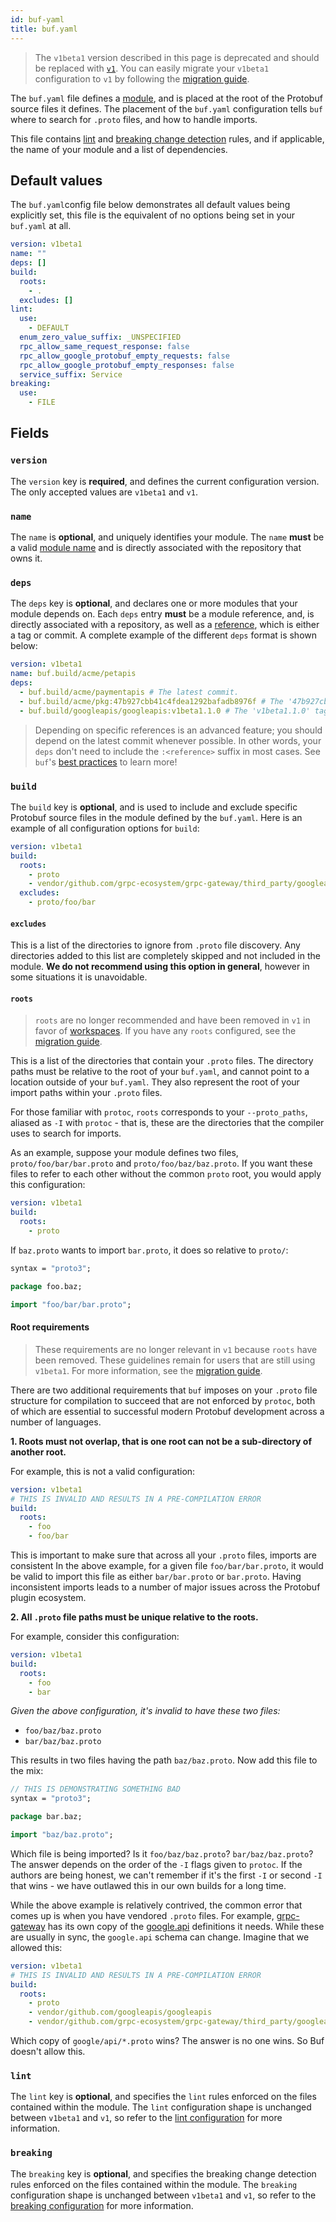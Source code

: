 ```yaml
---
id: buf-yaml
title: buf.yaml
---
```


> The `v1beta1` version described in this page is deprecated and should be
> replaced with [`v1`](../v1/buf-yaml.md). You can easily migrate your `v1beta1`
> configuration to `v1` by following the
> [migration guide](../v1beta1-migration-guide.md).

The `buf.yaml` file defines a [module](../../bsr/overview.md#modules), and is
placed at the root of the Protobuf source files it defines. The placement of the
`buf.yaml` configuration tells `buf` where to search for `.proto` files, and how
to handle imports.

This file contains [lint](../../lint/rules.md) and
[breaking change detection](../../breaking/rules.md) rules, and if applicable,
the name of your module and a list of dependencies.

## Default values

The `buf.yaml`config file below demonstrates all default values being explicitly
set, this file is the equivalent of no options being set in your `buf.yaml` at
all.

```yaml title="buf.yaml"
version: v1beta1
name: ""
deps: []
build:
  roots:
    - .
  excludes: []
lint:
  use:
    - DEFAULT
  enum_zero_value_suffix: _UNSPECIFIED
  rpc_allow_same_request_response: false
  rpc_allow_google_protobuf_empty_requests: false
  rpc_allow_google_protobuf_empty_responses: false
  service_suffix: Service
breaking:
  use:
    - FILE
```

## Fields

### `version`

The `version` key is **required**, and defines the current configuration
version. The only accepted values are `v1beta1` and `v1`.

### `name`

The `name` is **optional**, and uniquely identifies your module. The `name`
**must** be a valid [module name](../../bsr/overview.md#modules) and is directly
associated with the repository that owns it.

### `deps`

The `deps` key is **optional**, and declares one or more modules that your
module depends on. Each `deps` entry **must** be a module reference, and, is
directly associated with a repository, as well as a
[reference](../../bsr/overview.md#referencing-a-module), which is either a tag
or commit. A complete example of the different `deps` format is shown below:

```yaml title="buf.yaml"
version: v1beta1
name: buf.build/acme/petapis
deps:
  - buf.build/acme/paymentapis # The latest commit.
  - buf.build/acme/pkg:47b927cbb41c4fdea1292bafadb8976f # The '47b927cbb41c4fdea1292bafadb8976f' commit.
  - buf.build/googleapis/googleapis:v1beta1.1.0 # The 'v1beta1.1.0' tag.
```

> Depending on specific references is an advanced feature; you should depend on
> the latest commit whenever possible. In other words, your `deps` don't need to
> include the `:<reference>` suffix in most cases. See `buf`'s
> [best practices](../../best-practices/module-development.md) to learn more!

### `build`

The `build` key is **optional**, and is used to include and exclude specific
Protobuf source files in the module defined by the `buf.yaml`. Here is an
example of all configuration options for `build`:

```yaml title="buf.yaml"
version: v1beta1
build:
  roots:
    - proto
    - vendor/github.com/grpc-ecosystem/grpc-gateway/third_party/googleapis
  excludes:
    - proto/foo/bar
```

#### `excludes`

This is a list of the directories to ignore from `.proto` file discovery. Any
directories added to this list are completely skipped and not included in the
module. **We do not recommend using this option in general**, however in some
situations it is unavoidable.

#### `roots`

> `roots` are no longer recommended and have been removed in `v1` in favor of
> [workspaces](../../reference/workspaces.md). If you have any `roots`
> configured, see the [migration guide](../v1beta1-migration-guide.md).

This is a list of the directories that contain your `.proto` files. The
directory paths must be relative to the root of your `buf.yaml`, and cannot
point to a location outside of your `buf.yaml`. They also represent the root of
your import paths within your `.proto` files.

For those familiar with `protoc`, `roots` corresponds to your `--proto_paths`,
aliased as `-I` with `protoc` - that is, these are the directories that the
compiler uses to search for imports.

As an example, suppose your module defines two files, `proto/foo/bar/bar.proto`
and `proto/foo/baz/baz.proto`. If you want these files to refer to each other
without the common `proto` root, you would apply this configuration:

```yaml title="buf.yaml"
version: v1beta1
build:
  roots:
    - proto
```

If `baz.proto` wants to import `bar.proto`, it does so relative to `proto/`:

```protobuf title="proto/foo/baz/baz.proto"
syntax = "proto3";

package foo.baz;

import "foo/bar/bar.proto";
```

#### Root requirements

> These requirements are no longer relevant in `v1` because `roots` have been
> removed. These guidelines remain for users that are still using `v1beta1`. For
> more information, see the [migration guide](../v1beta1-migration-guide.md).

There are two additional requirements that `buf` imposes on your `.proto` file
structure for compilation to succeed that are not enforced by `protoc`, both of
which are essential to successful modern Protobuf development across a number of
languages.

**1. Roots must not overlap, that is one root can not be a sub-directory of
another root.**

For example, this is not a valid configuration:

```yaml title="buf.yaml"
version: v1beta1
# THIS IS INVALID AND RESULTS IN A PRE-COMPILATION ERROR
build:
  roots:
    - foo
    - foo/bar
```

This is important to make sure that across all your `.proto` files, imports are
consistent In the above example, for a given file `foo/bar/bar.proto`, it would
be valid to import this file as either `bar/bar.proto` or `bar.proto`. Having
inconsistent imports leads to a number of major issues across the Protobuf
plugin ecosystem.

**2. All `.proto` file paths must be unique relative to the roots.**

For example, consider this configuration:

```yaml title="buf.yaml"
version: v1beta1
build:
  roots:
    - foo
    - bar
```

_Given the above configuration, it's invalid to have these two files:_

- `foo/baz/baz.proto`
- `bar/baz/baz.proto`

This results in two files having the path `baz/baz.proto`. Now add this file to
the mix:

```protobuf title="bar/baz/bat.proto"
// THIS IS DEMONSTRATING SOMETHING BAD
syntax = "proto3";

package bar.baz;

import "baz/baz.proto";
```

Which file is being imported? Is it `foo/baz/baz.proto`? `bar/baz/baz.proto`?
The answer depends on the order of the `-I` flags given to `protoc`. If the
authors are being honest, we can't remember if it's the first `-I` or second
`-I` that wins - we have outlawed this in our own builds for a long time.

While the above example is relatively contrived, the common error that comes up
is when you have vendored `.proto` files. For example,
[grpc-gateway](https://github.com/grpc-ecosystem/grpc-gateway/tree/master/third_party/googleapis/google)
has its own copy of the
[google.api](https://github.com/googleapis/googleapis/tree/master/google/api)
definitions it needs. While these are usually in sync, the `google.api` schema
can change. Imagine that we allowed this:

```yaml title="buf.yaml"
version: v1beta1
# THIS IS INVALID AND RESULTS IN A PRE-COMPILATION ERROR
build:
  roots:
    - proto
    - vendor/github.com/googleapis/googleapis
    - vendor/github.com/grpc-ecosystem/grpc-gateway/third_party/googleapis
```

Which copy of `google/api/*.proto` wins? The answer is no one wins. So Buf
doesn't allow this.

### `lint`

The `lint` key is **optional**, and specifies the `lint` rules enforced on the
files contained within the module. The `lint` configuration shape is unchanged
between `v1beta1` and `v1`, so refer to the
[lint configuration](../../lint/configuration.md) for more information.

### `breaking`

The `breaking` key is **optional**, and specifies the breaking change detection
rules enforced on the files contained within the module. The `breaking`
configuration shape is unchanged between `v1beta1` and `v1`, so refer to the
[breaking configuration](../../breaking/configuration.md) for more information.
